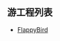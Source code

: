 ## 游工程列表

* [FlappyBird](https://github.com/sintrb/cc65-nes-demo/tree/master/FC-NES-Maker-Games/FlappyBird)

